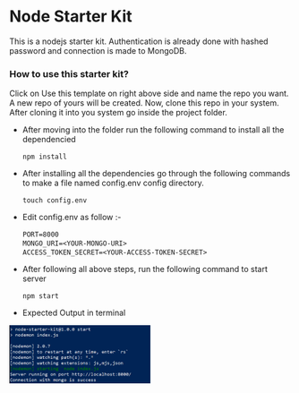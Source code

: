 # Node Starter Kit

This is a nodejs starter kit. Authentication is already done with hashed password and connection is made to MongoDB.


### How to use this starter kit?

Click on Use this template on right above side and name the repo you want. A new repo of yours will be created. Now, clone this repo in your system. After cloning it into you system go inside the project folder<your-repo-name>.

- After moving into the folder run the following command to install all the dependencied
  ```
  npm install
  ```
- After installing all the dependencies go through the following commands to make a file named config.env config directory.
  ```
  touch config.env
  ```
- Edit config.env as follow :-
  ```
  PORT=8000
  MONGO_URI=<YOUR-MONGO-URI>
  ACCESS_TOKEN_SECRET=<YOUR-ACCESS-TOKEN-SECRET>
  ```
- After following all above steps, run the following command to start server
  ```
  npm start
  ```
- Expected Output in terminal
&ensp;&ensp;&ensp;
<img src="assets/test.png" width=50% />
